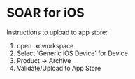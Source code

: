 # SOAR for iOS

Instructions to upload to app store:
1. open .xcworkspace
2. Select 'Generic iOS Device' for Device
3. Product -> Archive
4. Validate/Upload to App Store
